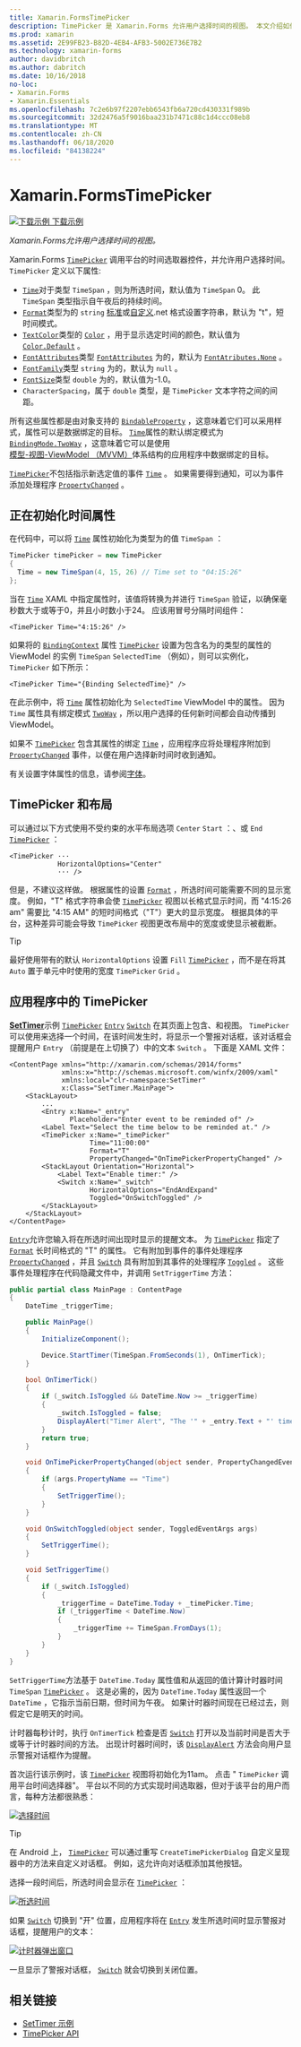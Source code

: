 ```yaml
---
title: Xamarin.FormsTimePicker
description: TimePicker 是 Xamarin.Forms 允许用户选择时间的视图。 本文介绍如何在应用程序中使用 TimePicker Xamarin.Forms 。
ms.prod: xamarin
ms.assetid: 2E99FB23-B82D-4EB4-AFB3-5002E736E7B2
ms.technology: xamarin-forms
author: davidbritch
ms.author: dabritch
ms.date: 10/16/2018
no-loc:
- Xamarin.Forms
- Xamarin.Essentials
ms.openlocfilehash: 7c2e6b97f2207ebb6543fb6a720cd430331f989b
ms.sourcegitcommit: 32d2476a5f9016baa231b7471c88c1d4ccc08eb8
ms.translationtype: MT
ms.contentlocale: zh-CN
ms.lasthandoff: 06/18/2020
ms.locfileid: "84138224"
---
```

# <a name="xamarinforms-timepicker"></a>Xamarin.FormsTimePicker

[![下载示例](~/media/shared/download.png) 下载示例](https://docs.microsoft.com/samples/xamarin/xamarin-forms-samples/userinterface-timepicker)

_Xamarin.Forms允许用户选择时间的视图。_

Xamarin.Forms [`TimePicker`](xref:Xamarin.Forms.TimePicker) 调用平台的时间选取器控件，并允许用户选择时间。 `TimePicker` 定义以下属性:

- [`Time`](xref:Xamarin.Forms.TimePicker.Time)对于类型 `TimeSpan` ，则为所选时间，默认值为 `TimeSpan` 0。 此 `TimeSpan` 类型指示自午夜后的持续时间。
- [`Format`](xref:Xamarin.Forms.TimePicker.Format)类型为的 `string` [标准](/dotnet/standard/base-types/standard-date-and-time-format-strings/)或[自定义](/dotnet/standard/base-types/custom-date-and-time-format-strings/).net 格式设置字符串，默认为 "t"，短时间模式。
- [`TextColor`](xref:Xamarin.Forms.TimePicker.TextColor)类型的 [`Color`](xref:Xamarin.Forms.Color) ，用于显示选定时间的颜色，默认值为 [`Color.Default`](xref:Xamarin.Forms.Color.Default) 。
- [`FontAttributes`](xref:Xamarin.Forms.TimePicker.FontAttributes)类型 [`FontAttributes`](xref:Xamarin.Forms.FontAttributes) 为的，默认为 [`FontAtributes.None`](xref:Xamarin.Forms.FontAttributes.None) 。
- [`FontFamily`](xref:Xamarin.Forms.TimePicker.FontFamily)类型 `string` 为的，默认为 `null` 。
- [`FontSize`](xref:Xamarin.Forms.TimePicker.FontSize)类型 `double` 为的，默认值为-1.0。
- `CharacterSpacing`，属于 `double` 类型，是 `TimePicker` 文本字符之间的间距。

所有这些属性都是由对象支持的 [`BindableProperty`](xref:Xamarin.Forms.BindableProperty) ，这意味着它们可以采用样式，属性可以是数据绑定的目标。 [`Time`](xref:Xamarin.Forms.TimePicker.Time)属性的默认绑定模式为 [`BindingMode.TwoWay`](xref:Xamarin.Forms.BindingMode.TwoWay) ，这意味着它可以是使用[模型-视图-ViewModel （MVVM）](~/xamarin-forms/enterprise-application-patterns/mvvm.md)体系结构的应用程序中数据绑定的目标。

[`TimePicker`](xref:Xamarin.Forms.TimePicker)不包括指示新选定值的事件 [`Time`](xref:Xamarin.Forms.TimePicker.Time) 。 如果需要得到通知，可以为事件添加处理程序 [`PropertyChanged`](xref:Xamarin.Forms.BindableObject.PropertyChanged) 。

## <a name="initializing-the-time-property"></a>正在初始化时间属性

在代码中，可以将 [`Time`](xref:Xamarin.Forms.TimePicker.Time) 属性初始化为类型为的值 `TimeSpan` ：

```csharp
TimePicker timePicker = new TimePicker
{
  Time = new TimeSpan(4, 15, 26) // Time set to "04:15:26"
};
```

当在 [`Time`](xref:Xamarin.Forms.TimePicker.Time) XAML 中指定属性时，该值将转换为并进行 `TimeSpan` 验证，以确保毫秒数大于或等于0，并且小时数小于24。 应该用冒号分隔时间组件：

```xaml
<TimePicker Time="4:15:26" />
```

如果将的 [`BindingContext`](xref:Xamarin.Forms.BindableObject.BindingContext) 属性 [`TimePicker`](xref:Xamarin.Forms.TimePicker) 设置为包含名为的类型的属性的 ViewModel 的实例 `TimeSpan` `SelectedTime` （例如），则可以实例化， `TimePicker` 如下所示：

```xaml
<TimePicker Time="{Binding SelectedTime}" />
```

在此示例中，将 [`Time`](xref:Xamarin.Forms.TimePicker.Time) 属性初始化为 `SelectedTime` ViewModel 中的属性。 因为 `Time` 属性具有绑定模式 [`TwoWay`](xref:Xamarin.Forms.BindingMode.TwoWay) ，所以用户选择的任何新时间都会自动传播到 ViewModel。

如果不 [`TimePicker`](xref:Xamarin.Forms.TimePicker) 包含其属性的绑定 [`Time`](xref:Xamarin.Forms.TimePicker.Time) ，应用程序应将处理程序附加到 [`PropertyChanged`](xref:Xamarin.Forms.BindableObject.PropertyChanged) 事件，以便在用户选择新时间时收到通知。

有关设置字体属性的信息，请参阅[字体](~/xamarin-forms/user-interface/text/fonts.md)。

## <a name="timepicker-and-layout"></a>TimePicker 和布局

可以通过以下方式使用不受约束的水平布局选项 `Center` `Start` ：、或 `End` [`TimePicker`](xref:Xamarin.Forms.TimePicker) ：

```xaml
<TimePicker ···
            HorizontalOptions="Center"
            ··· />
```

但是，不建议这样做。 根据属性的设置 [`Format`](xref:Xamarin.Forms.TimePicker.Format) ，所选时间可能需要不同的显示宽度。 例如，"T" 格式字符串会使 [`TimePicker`](xref:Xamarin.Forms.TimePicker) 视图以长格式显示时间，而 "4:15:26 am" 需要比 "4:15 AM" 的短时间格式（"T"）更大的显示宽度。 根据具体的平台，这种差异可能会导致 `TimePicker` 视图更改布局中的宽度或使显示被截断。

> [!TIP]
> 最好使用带有的默认 `HorizontalOptions` 设置 `Fill` [`TimePicker`](xref:Xamarin.Forms.TimePicker) ，而不是在将其 `Auto` 置于单元中时使用的宽度 `TimePicker` `Grid` 。

## <a name="timepicker-in-an-application"></a>应用程序中的 TimePicker

[**SetTimer**](https://docs.microsoft.com/samples/xamarin/xamarin-forms-samples/userinterface-timepicker)示例 [`TimePicker`](xref:Xamarin.Forms.TimePicker) [`Entry`](xref:Xamarin.Forms.Entry) [`Switch`](xref:Xamarin.Forms.Switch) 在其页面上包含、和视图。 `TimePicker`可以使用来选择一个时间，在该时间发生时，将显示一个警报对话框，该对话框会提醒用户 `Entry` （前提是在上切换了）中的文本 `Switch` 。 下面是 XAML 文件：

```xaml
<ContentPage xmlns="http://xamarin.com/schemas/2014/forms"
             xmlns:x="http://schemas.microsoft.com/winfx/2009/xaml"
             xmlns:local="clr-namespace:SetTimer"
             x:Class="SetTimer.MainPage">
    <StackLayout>
        ...
        <Entry x:Name="_entry"
               Placeholder="Enter event to be reminded of" />
        <Label Text="Select the time below to be reminded at." />
        <TimePicker x:Name="_timePicker"
                    Time="11:00:00"
                    Format="T"
                    PropertyChanged="OnTimePickerPropertyChanged" />
        <StackLayout Orientation="Horizontal">
            <Label Text="Enable timer:" />
            <Switch x:Name="_switch"
                    HorizontalOptions="EndAndExpand"
                    Toggled="OnSwitchToggled" />
        </StackLayout>
    </StackLayout>
</ContentPage>
```

[`Entry`](xref:Xamarin.Forms.Entry)允许您输入将在所选时间出现时显示的提醒文本。 为 [`TimePicker`](xref:Xamarin.Forms.TimePicker) 指定了 [`Format`](xref:Xamarin.Forms.TimePicker.Format) 长时间格式的 "T" 的属性。 它有附加到事件的事件处理程序 [`PropertyChanged`](xref:Xamarin.Forms.BindableObject.PropertyChanged) ，并且 [`Switch`](xref:Xamarin.Forms.Switch) 具有附加到其事件的处理程序 [`Toggled`](xref:Xamarin.Forms.Switch.Toggled) 。 这些事件处理程序在代码隐藏文件中，并调用 `SetTriggerTime` 方法：

```csharp
public partial class MainPage : ContentPage
{
    DateTime _triggerTime;

    public MainPage()
    {
        InitializeComponent();

        Device.StartTimer(TimeSpan.FromSeconds(1), OnTimerTick);
    }

    bool OnTimerTick()
    {
        if (_switch.IsToggled && DateTime.Now >= _triggerTime)
        {
            _switch.IsToggled = false;
            DisplayAlert("Timer Alert", "The '" + _entry.Text + "' timer has elapsed", "OK");
        }
        return true;
    }

    void OnTimePickerPropertyChanged(object sender, PropertyChangedEventArgs args)
    {
        if (args.PropertyName == "Time")
        {
            SetTriggerTime();
        }
    }

    void OnSwitchToggled(object sender, ToggledEventArgs args)
    {
        SetTriggerTime();
    }

    void SetTriggerTime()
    {
        if (_switch.IsToggled)
        {
            _triggerTime = DateTime.Today + _timePicker.Time;
            if (_triggerTime < DateTime.Now)
            {
                _triggerTime += TimeSpan.FromDays(1);
            }
        }
    }
}
```

`SetTriggerTime`方法基于 `DateTime.Today` 属性值和从返回的值计算计时器时间 `TimeSpan` [`TimePicker`](xref:Xamarin.Forms.TimePicker) 。 这是必需的，因为 `DateTime.Today` 属性返回一个 `DateTime` ，它指示当前日期，但时间为午夜。 如果计时器时间现在已经过去，则假定它是明天的时间。

计时器每秒计时，执行 `OnTimerTick` 检查是否 [`Switch`](xref:Xamarin.Forms.Switch) 打开以及当前时间是否大于或等于计时器时间的方法。 出现计时器时间时，该 [`DisplayAlert`](xref:Xamarin.Forms.Page.DisplayAlert*) 方法会向用户显示警报对话框作为提醒。

首次运行该示例时，该 [`TimePicker`](xref:Xamarin.Forms.TimePicker) 视图将初始化为11am。 点击 " `TimePicker` 调用平台时间选择器"。 平台以不同的方式实现时间选取器，但对于该平台的用户而言，每种方法都很熟悉：

[![选择时间](timepicker-images/timepicker-open.png "选择时间")](timepicker-images/timepicker-open-large.png#lightbox "选择时间")

> [!TIP]
> 在 Android 上， [`TimePicker`](xref:Xamarin.Forms.TimePicker) 可以通过重写 `CreateTimePickerDialog` 自定义呈现器中的方法来自定义对话框。 例如，这允许向对话框添加其他按钮。

选择一段时间后，所选时间会显示在 [`TimePicker`](xref:Xamarin.Forms.TimePicker) ：

[![所选时间](timepicker-images/timepicker-selected.png "所选时间")](timepicker-images/timepicker-selected-large.png#lightbox "所选时间")

如果 [`Switch`](xref:Xamarin.Forms.Switch) 切换到 "开" 位置，应用程序将在 [`Entry`](xref:Xamarin.Forms.Entry) 发生所选时间时显示警报对话框，提醒用户的文本：

[![计时器弹出窗口](timepicker-images/timer-test.png "计时器弹出窗口")](timepicker-images/timer-test-large.png#lightbox "计时器弹出窗口")

一旦显示了警报对话框， [`Switch`](xref:Xamarin.Forms.Switch) 就会切换到关闭位置。

## <a name="related-links"></a>相关链接

- [SetTimer 示例](https://docs.microsoft.com/samples/xamarin/xamarin-forms-samples/userinterface-timepicker)
- [TimePicker API](xref:Xamarin.Forms.TimePicker)
